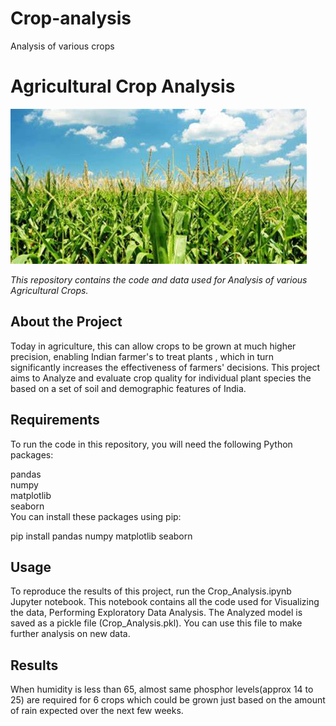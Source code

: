 # Crop-analysis
Analysis of various crops
# Agricultural Crop Analysis
![Alt crop](cropananlysis.jpg)

*This repository contains the code and data used for Analysis of various Agricultural Crops.*

## About the Project
Today in agriculture, this can allow crops to be grown at much higher precision, enabling Indian farmer's to treat plants , which in turn significantly increases the effectiveness of farmers' decisions. This project aims to Analyze and evaluate crop quality for individual plant species the based on a set of soil and demographic features of India.


## Requirements
To run the code in this repository, you will need the following Python packages:

pandas<br>
numpy<br>
matplotlib<br>
seaborn<br>
You can install these packages using pip:

pip install pandas numpy matplotlib seaborn
## Usage
To reproduce the results of this project, run the Crop_Analysis.ipynb Jupyter notebook. This notebook contains all the code used for Visualizing the data, Performing Exploratory Data Analysis.
The Analyzed model is saved as a pickle file (Crop_Analysis.pkl). You can use this file to make further analysis on new data.
## Results
When humidity is less than 65, almost same phosphor levels(approx 14 to 25) are required for 6 crops which could be grown just based on the amount of rain expected over the next few weeks.

